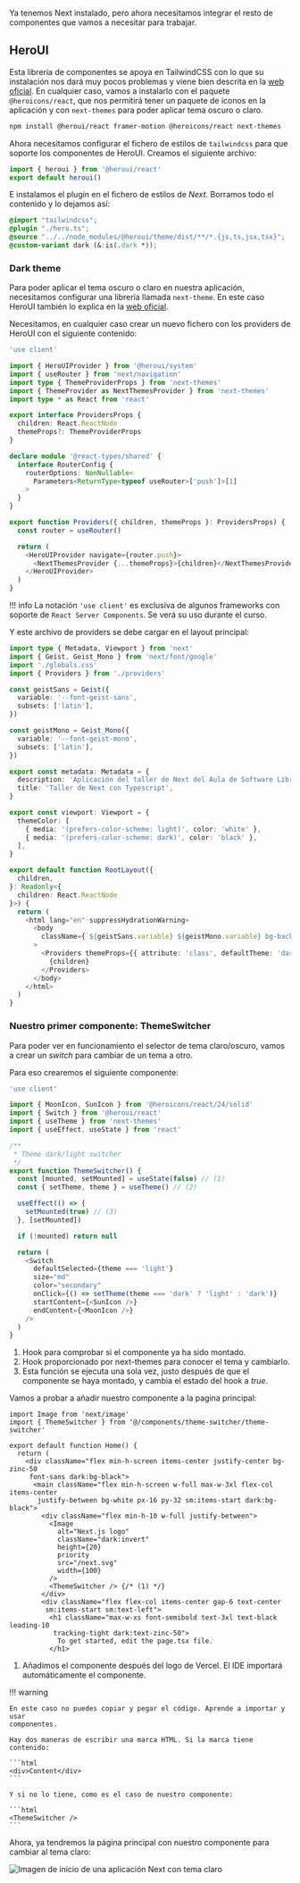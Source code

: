 Ya tenemos Next instalado, pero ahora necesitamos integrar el resto de componentes que vamos a necesitar para trabajar.

## HeroUI

Esta librería de componentes se apoya en TailwindCSS con lo que su instalación nos dará muy pocos problemas y viene bien descrita en la [web oficial](https://www.heroui.com/docs/frameworks/nextjs). En cualquier caso, vamos a instalarlo con el paquete `@heroicons/react`, que nos permitirá tener un paquete de iconos en la aplicación y con `next-themes` para poder aplicar tema oscuro o
claro.

```bash
npm install @heroui/react framer-motion @heroicons/react next-themes
```

Ahora necesitamos configurar el fichero de estilos de `tailwindcss` para que soporte los componentes de HeroUI. Creamos el siguiente archivo:

```typescript title="src/app/hero.ts"
import { heroui } from '@heroui/react'
export default heroui()
```

E instalamos el plugin en el fichero de estilos de _Next_. Borramos todo el contenido y lo dejamos así:

```css title="src/app/globals.css"
@import "tailwindcss";
@plugin "./hero.ts";
@source "../../node_modules/@heroui/theme/dist/**/*.{js,ts,jsx,tsx}";
@custom-variant dark (&:is(.dark *));
```

### Dark theme

Para poder aplicar el tema oscuro o claro en nuestra aplicación, necesitamos configurar una librería llamada `next-theme`. En este caso HeroUI también lo explica en la [web oficial](https://www.heroui.com/docs/customization/dark-mode).

Necesitamos, en cualquier caso crear un nuevo fichero con los providers de HeroUI con el siguiente contenido:

```typescript title="src/app/providers.tsx"
'use client'

import { HeroUIProvider } from '@heroui/system'
import { useRouter } from 'next/navigation'
import type { ThemeProviderProps } from 'next-themes'
import { ThemeProvider as NextThemesProvider } from 'next-themes'
import type * as React from 'react'

export interface ProvidersProps {
  children: React.ReactNode
  themeProps?: ThemeProviderProps
}

declare module '@react-types/shared' {
  interface RouterConfig {
    routerOptions: NonNullable<
      Parameters<ReturnType<typeof useRouter>['push']>[1]
    >
  }
}

export function Providers({ children, themeProps }: ProvidersProps) {
  const router = useRouter()

  return (
    <HeroUIProvider navigate={router.push}>
      <NextThemesProvider {...themeProps}>{children}</NextThemesProvider>
    </HeroUIProvider>
  )
}
```

!!! info
    La notación ```'use client'``` es exclusiva de algunos frameworks con soporte de `React Server Components`. Se verá su uso durante el curso.

Y este archivo de providers se debe cargar en el layout principal:

```typescript title="src/app/layout.tsx"
import type { Metadata, Viewport } from 'next'
import { Geist, Geist_Mono } from 'next/font/google'
import './globals.css'
import { Providers } from './providers'

const geistSans = Geist({
  variable: '--font-geist-sans',
  subsets: ['latin'],
})

const geistMono = Geist_Mono({
  variable: '--font-geist-mono',
  subsets: ['latin'],
})

export const metadata: Metadata = {
  description: 'Aplicación del taller de Next del Aula de Software Libre',
  title: 'Taller de Next con Typescript',
}

export const viewport: Viewport = {
  themeColor: [
    { media: '(prefers-color-scheme: light)', color: 'white' },
    { media: '(prefers-color-scheme: dark)', color: 'black' },
  ],
}

export default function RootLayout({
  children,
}: Readonly<{
  children: React.ReactNode
}>) {
  return (
    <html lang="en" suppressHydrationWarning>
      <body
        className={`${geistSans.variable} ${geistMono.variable} bg-background text-foreground antialiased`}
      >
        <Providers themeProps={{ attribute: 'class', defaultTheme: 'dark' }}>
          {children}
        </Providers>
      </body>
    </html>
  )
}
```

### Nuestro primer componente: ThemeSwitcher

Para poder ver en funcionamiento el selector de tema claro/oscuro, vamos a crear un _switch_ para cambiar de un tema a otro.

Para eso crearemos el siguiente componente:

```typescript title="src/components/theme-switcher/theme-switcher.tsx"
'use client'

import { MoonIcon, SunIcon } from '@heroicons/react/24/solid'
import { Switch } from '@heroui/react'
import { useTheme } from 'next-themes'
import { useEffect, useState } from 'react'

/**
 * Theme dark/light switcher
 */
export function ThemeSwitcher() {
  const [mounted, setMounted] = useState(false) // (1)
  const { setTheme, theme } = useTheme() // (2)

  useEffect(() => {
    setMounted(true) // (3)
  }, [setMounted])

  if (!mounted) return null

  return (
    <Switch
      defaultSelected={theme === 'light'}
      size="md"
      color="secondary"
      onClick={() => setTheme(theme === 'dark' ? 'light' : 'dark')}
      startContent={<SunIcon />}
      endContent={<MoonIcon />}
    />
  )
}
```

1. Hook para comprobar si el componente ya ha sido montado.
2. Hook proporcionado por next-themes para conocer el tema y cambiarlo.
3. Esta función se ejecuta una sola vez, justo después de que el componente se haya montado, y cambia el estado del hook a _true_.


Vamos a probar a añadir nuestro componente a la pagina principal:

``` { .typescript .no-copy title="src/app/page.tsx" hl_lines="2 10-20" linenums="1" }
import Image from 'next/image'
import { ThemeSwitcher } from '@/components/theme-switcher/theme-switcher'

export default function Home() {
  return (
    <div className="flex min-h-screen items-center justify-center bg-zinc-50
     font-sans dark:bg-black">
      <main className="flex min-h-screen w-full max-w-3xl flex-col items-center
       justify-between bg-white px-16 py-32 sm:items-start dark:bg-black">
        <div className="flex min-h-10 w-full justify-between">
          <Image
            alt="Next.js logo"
            className="dark:invert"
            height={20}
            priority
            src="/next.svg"
            width={100}
          />
          <ThemeSwitcher /> {/* (1) */}
        </div>
        <div className="flex flex-col items-center gap-6 text-center
         sm:items-start sm:text-left">
          <h1 className="max-w-xs font-semibold text-3xl text-black leading-10
           tracking-tight dark:text-zinc-50">
            To get started, edit the page.tsx file.
          </h1>
```

1. Añadimos el componente después del logo de Vercel. El IDE importará automáticamente el componente.

!!! warning

    En este caso no puedes copiar y pegar el código. Aprende a importar y usar
    componentes.

    Hay dos maneras de escribir una marca HTML. Si la marca tiene contenido:

    ```html
    <div>Content</div>
    ```

    Y si no lo tiene, como es el caso de nuestro componente:

    ```html
    <ThemeSwitcher />
    ```


Ahora, ya tendremos la página principal con nuestro componente para cambiar al tema claro:

![Imagen de inicio de una aplicación Next con tema claro](images/next16-landingpage-light.png)